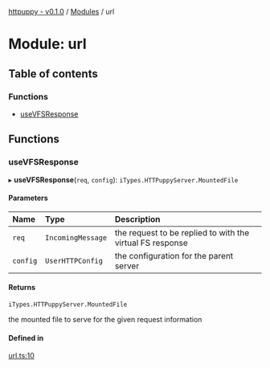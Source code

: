 [httpuppy - v0.1.0](../README.md) / [Modules](../modules.md) / url

# Module: url

## Table of contents

### Functions

- [useVFSResponse](url.md#usevfsresponse)

## Functions

### useVFSResponse

▸ **useVFSResponse**(`req`, `config`): `iTypes.HTTPuppyServer.MountedFile`

#### Parameters

| Name | Type | Description |
| :------ | :------ | :------ |
| `req` | `IncomingMessage` | the request to be replied to with the virtual FS response |
| `config` | `UserHTTPConfig` | the configuration for the parent server |

#### Returns

`iTypes.HTTPuppyServer.MountedFile`

the mounted file to serve for the given request information

#### Defined in

[url.ts:10](https://github.com/abschill/http-simple/blob/472772b/src/url.ts#L10)
